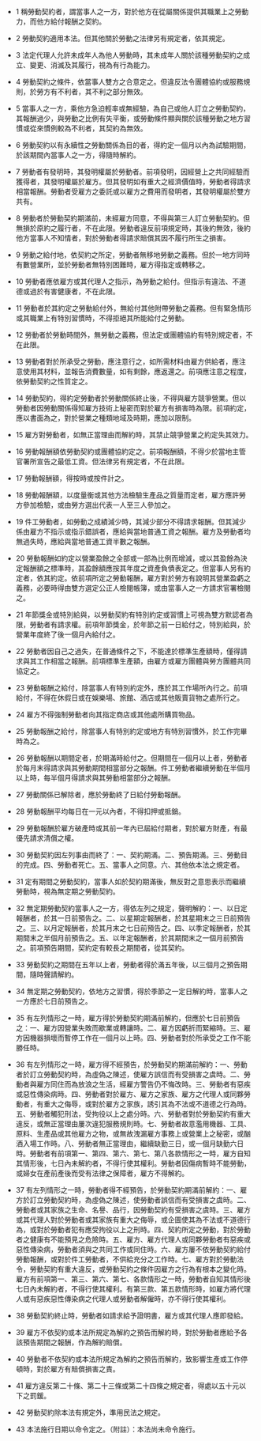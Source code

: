 * 1 稱勞動契約者，謂當事人之一方，對於他方在從屬關係提供其職業上之勞動力，而他方給付報酬之契約。

* 2 勞動契約適用本法。但其他關於勞動之法律另有規定者，依其規定。

* 3 法定代理人允許未成年人為他人勞動時，其未成年人關於該種勞動契約之成立、變更、消滅及其履行，視為有行為能力。

* 4 勞動契約之條件，依當事人雙方之合意定之。但違反法令團體協約或服務規則，於勞方有不利者，其不利之部分無效。

* 5 當事人之一方，乘他方急迫輕率或無經驗，為自己或他人訂立之勞動契約，其報酬過少，與勞動之比例有失平衡，或勞動條件顯與關於該種勞動之地方習慣或從來慣例較為不利者，其契約為無效。

* 6 勞動契約以有永續性之勞動關係為目的者，得約定一個月以內為試驗期間，於該期間內當事人之一方，得隨時解約。

* 7 勞動者有發明時，其發明權屬於勞動者。前項發明，因經營上之共同經驗而獲得者，其發明權屬於雇方。但其發明如有重大之經濟價值時，勞動者得請求相當報酬。勞動者受雇方之委託或以雇方之費用而發明者，其發明權屬於雙方共有。

* 8 勞動者於勞動契約期滿前，未經雇方同意，不得與第三人訂立勞動契約。但無損於原約之履行者，不在此限。勞動者違反前項規定時，其後約無效，後約他方當事人不知情者，對於勞動者得請求賠償其因不履行所生之損害。

* 9 勞動之給付地，依契約之所定，勞動者無移地勞動之義務。但於一地方同時有數營業所，並於勞動者無特別困難時，雇方得指定或轉移之。

* 10 勞動者應依雇方或其代理人之指示，為勞動之給付。但指示有違法、不道德或過於有害健康者，不在此限。

* 11 勞動者於其約定之勞動給付外，無給付其他附帶勞動之義務。但有緊急情形或其職業上有特別習慣時，不得拒絕其所能給付之勞動。

* 12 勞動者於勞動時間外，無勞動之義務，但法定或團體協約有特別規定者，不在此限。

* 13 勞動者對於所承受之勞動，應注意行之，如所需材料由雇方供給者，應注意使用其材料，並報告消費數量，如有剩餘，應返還之。前項應注意之程度，依勞動契約之性質定之。

* 14 勞動契約，得約定勞動者於勞動關係終止後，不得與雇方競爭營業。但以勞動者因勞動關係得知雇方技術上秘密而對於雇方有損害時為限。前項約定，應以書面為之，對於營業之種類地域及時期，應加以限制。

* 15 雇方對勞動者，如無正當理由而解約時，其禁止競爭營業之約定失其效力。

* 16 勞動報酬額依勞動契約或團體協約定之。前項報酬額，不得少於當地主管官署所宣告之最低工資。但法律另有規定者，不在此限。

* 17 勞動報酬額，得按時或按件計之。

* 18 勞動報酬額，以度量衡或其他方法檢驗生產品之質量而定者，雇方應許勞方參加檢驗，或由勞方選出代表一人至三人參加之。

* 19 件工勞動者，如勞動之成績減少時，其減少部分不得請求報酬。但其減少係由雇方不指示或指示錯誤者，應給與當地普通工資之報酬。雇方及勞動者均無過失時，應給與當地普通工資半數之報酬。

* 20 勞動報酬如約定以營業盈餘之全部或一部為比例而增減，或以其盈餘為決定報酬額之標準時，其盈餘額應按其年度之資產負債表定之。但當事人另有約定者，依其約定。依前項所定之勞動報酬，雇方對於勞方有說明其營業盈虧之義務，必要時得由雙方選定公正人檢閱帳簿，或由當事人之一方請求官署檢閱之。

* 21 年節獎金或特別給與，以勞動契約有特別約定或習慣上可視為雙方默認者為限，勞動者有請求權。前項年節獎金，於年節之前一日給付之，特別給與，於營業年度終了後一個月內給付之。

* 22 勞動者因自己之過失，在普通條件之下，不能達於標準生產額時，僅得請求與其工作相當之報酬。前項標準生產額，由雇方或雇方團體與勞方團體共同協定之。

* 23 勞動報酬之給付，除當事人有特別約定外，應於其工作場所內行之。前項給付，不得在休假日或在娛樂場、旅館、酒店或其他販賣貨物之處所行之。

* 24 雇方不得強制勞動者向其指定商店或其他處所購買物品。

* 25 勞動報酬之給付，除當事人有特別約定或地方有特別習慣外，於工作完畢時為之。

* 26 勞動報酬以期間定者，於期滿時給付之。但期間在一個月以上者，勞動者於每月末得請求與其勞動期間相當部分之報酬。件工勞動者繼續勞動在半個月以上時，每半個月得請求與其勞動相當部分之報酬。

* 27 勞動關係已解除者，應於勞動終了日給付勞動報酬。

* 28 勞動報酬平均每日在一元以內者，不得扣押或抵銷。

* 29 勞動報酬於雇方破產時或其前一年內已屆給付期者，對於雇方財產，有最優先請求清償之權。

* 30 勞動契約因左列事由而終了：一、契約期滿。二、預告期滿。三、勞動目的完成。四、勞動者死亡。五、當事人之同意。六、其他依本法之規定者。

* 31 定有期間之勞動契約，當事人如於契約期滿後，無反對之意思表示而繼續勞動時，視為無定期之勞動契約。

* 32 無定期勞動契約當事人之一方，得依左列之規定，聲明解約：一、以日定報酬者，於其一日前預告之。二、以星期定報酬者，於其星期末之三日前預告之。三、以月定報酬者，於其月末之七日前預告之。四、以季定報酬者，於其期間末之半個月前預告之。五、以年定報酬者，於其期間末之一個月前預告之。前項預告期間，契約定有較長之期間者，從其契約。

* 33 勞動契約之期間在五年以上者，勞動者得於滿五年後，以三個月之預告期間，隨時聲請解約。

* 34 無定期之勞動契約，依地方之習慣，得於季節之一定日解約時，當事人之一方應於七日前預告之。

* 35 有左列情形之一時，雇方得於勞動契約期滿前解約，但應於七日前預告之：一、雇方因營業失敗而歇業或轉讓時。二、雇方因虧折而緊縮時。三、雇方因機器損壞而暫停工作在一個月以上時。四、勞動者對於所承受之工作不能勝任時。

* 36 有左列情形之一時，雇方得不經預告，於勞動契約期滿前解約：一、勞動者於訂立勞動契約時，為虛偽之陳述，使雇方誤信而有受損害之虞時。二、勞動者與雇方同住而為放浪之生活，經雇方警告仍不悔改時。三、勞動者有惡疾或惡性傳染病時。四、勞動者對於雇方、雇方之家族、雇方之代理人或同夥勞動者，有重大之侮辱，或對於雇方之家族，誘引其為不法或不道德之行為時。五、勞動者觸犯刑法，受拘役以上之處分時。六、勞動者對於勞動契約有重大違反，或無正當理由屢次違犯服務規則時。七、勞動者故意濫用機器、工具、原料、生產品或其他雇方之物，或無故洩漏雇方事務上或營業上之秘密，或酗酒入場工作時。八、勞動者無正當理由，繼續缺勤三日，或一個月缺勤六日時。勞動者有前項第一、第四、第六、第七、第八各款情形之一時，雇方自知其情形後，七日內未解約者，不得行使其權利。勞動者因傷病暫時不能勞動，或婦女在產前產後而受有法律之保障者，雇方不得解約。

* 37 有左列情形之一時，勞動者得不經預告，於勞動契約期滿前解約：一、雇方於訂立勞動契約時，為虛偽之陳述，使勞動者誤信而有受損害之虞時。二、勞動者或其家族之生命、名譽、品行，因勞動契約有受損害之虞時。三、雇方或其代理人對於勞動者或其家族有重大之侮辱，或企圖使其為不法或不道德行為，或對於勞動者犯有應受拘役以上之刑時。四、契約所定之勞動，對於勞動者之健康有不能預見之危險時。五、雇方、雇方代理人或同夥勞動者有惡疾或惡性傳染病，勞動者須與之共同工作或同住時。六、雇方屢不依勞動契約給付勞動報酬，或對於件工勞動者，不供給充分之工作時。七、雇方對於勞動法令，勞動契約有重大違反，或勞動契約之條件因雇方之行為有根本之變化時。雇方有前項第一、第三、第六、第七、各款情形之一時，勞動者自知其情形後七日內未解約者，不得行使其權利。有第三款、第五款情形時，如雇方將代理人或有惡疾惡性傳染病之代理人或勞動者解僱時，亦不得行使其權利。

* 38 勞動契約終止時，勞動者如請求給予證明書，雇方或其代理人應即發給。

* 39 雇方不依契約或本法所規定為解約之預告而解約時，對於勞動者應給予各該預告期間之報酬，作為解約賠償。

* 40 勞動者不依契約或本法所規定為解約之預告而解約，致影響生產或工作停頓時，對於雇方有賠償損害之責。

* 41 雇方違反第二十條、第二十三條或第二十四條之規定者，得處以五十元以下之罰鍰。

* 42 勞動契約除本法有規定外，準用民法之規定。

* 43 本法施行日期以命令定之。（附註）：本法尚未命令施行。

